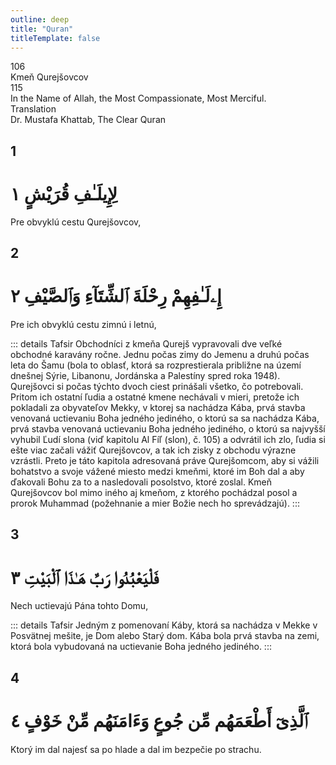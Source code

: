 ```yaml
---
outline: deep
title: "Quran"
titleTemplate: false
---
```


<!--CHAPTER INTRO-->
<div class="chapter-title-wrapper">
<div class="chapter-title">106</div>
<div class="chapter-title-slovak">Kmeň Qurejšovcov</div>
<div class="chapter-opening">115</div>
<div class="chapter-opening-slovak">In the Name of Allah, the Most Compassionate, Most Merciful.</div>
</div>

<div class="intro2-wrapper">
<div class="chapter-info-wrapper">
<div class="chapter-info-translation">Translation</div>
<div class="chapter-info-name">Dr. Mustafa Khattab, The Clear Quran</div>
</div>

</div>

## 1

<!-- CHAPTER NUMBERS -->
<Badge type="info" text="106:1" class="badge" />
<div>
<div class="main-verse" >
<!-- ARABIC -->
<h1 class="verse-arabic">لِإِيلَـٰفِ قُرَيْشٍ ١</h1>
</div>
<!-- ENGLISH -->
<p>Pre obvyklú cestu Qurejšovcov,</p>
</div>

<div class="break"></div>

## 2

<!-- CHAPTER NUMBERS -->
<Badge type="info" text="106:2" class="badge" />
<div>
<div class="main-verse" >
<!-- ARABIC -->
<h1 class="verse-arabic">إِۦلَـٰفِهِمْ رِحْلَةَ ٱلشِّتَآءِ وَٱلصَّيْفِ ٢</h1>
</div>
<!-- ENGLISH -->
<p>Pre ich obvyklú cestu zimnú i letnú,</p>
</div>
<!-- TAFSIR -->

::: details Tafsir
Obchodníci z kmeňa Qurejš vypravovali dve veľké obchodné karavány ročne. Jednu počas zimy do Jemenu a druhú počas leta do Šamu (bola to oblasť, ktorá sa rozprestierala približne na území dnešnej Sýrie, Libanonu, Jordánska a Palestíny spred roka 1948). Qurejšovci si počas týchto dvoch ciest prinášali všetko, čo potrebovali. Pritom ich ostatní ľudia a ostatné kmene nechávali v mieri, pretože ich pokladali za obyvateľov Mekky, v ktorej sa nachádza Kába, prvá stavba venovaná uctievaniu Boha jedného jediného, o ktorú sa sa nachádza Kába, prvá stavba venovaná uctievaniu Boha jedného jediného, o ktorú sa najvyšší vyhubil Ľudí slona (viď kapitolu Al Fíľ (slon), č. 105) a odvrátil ich zlo, ľudia si ešte viac začali vážiť Qurejšovcov, a tak ich zisky z obchodu výrazne vzrástli. Preto je táto kapitola adresovaná práve Qurejšomcom, aby si vážili bohatstvo a svoje vážené miesto medzi kmeňmi, ktoré im Boh dal a aby ďakovali Bohu za to a nasledovali posolstvo, ktoré zoslal. Kmeň Qurejšovcov bol mimo iného aj kmeňom, z ktorého pochádzal posol a prorok Muhammad (požehnanie a mier Božie nech ho sprevádzajú).
:::

<div class="break"></div>

## 3

<!-- CHAPTER NUMBERS -->
<Badge type="info" text="106:3" class="badge" />
<div>
<div class="main-verse" >
<!-- ARABIC -->
<h1 class="verse-arabic">فَلْيَعْبُدُوا رَبَّ هَـٰذَا ٱلْبَيْتِ ٣</h1>
</div>
<!-- ENGLISH -->
<p>Nech uctievajú Pána tohto Domu,</p>
</div>
<!-- TAFSIR -->

::: details Tafsir
Jedným z pomenovaní Káby, ktorá sa nachádza v Mekke v Posvätnej mešite, je Dom alebo Starý dom. Kába bola prvá stavba na zemi, ktorá bola vybudovaná na uctievanie Boha jedného jediného.
:::

<div class="break"></div>

## 4

<!-- CHAPTER NUMBERS -->
<Badge type="info" text="106:4" class="badge" />
<div>
<div class="main-verse" >
<!-- ARABIC -->
<h1 class="verse-arabic">ٱلَّذِىٓ أَطْعَمَهُم مِّن جُوعٍ وَءَامَنَهُم مِّنْ خَوْفٍ ٤</h1>
</div>
<!-- ENGLISH -->
<p>Ktorý im dal najesť sa po hlade a dal im bezpečie po strachu.</p>
</div>
